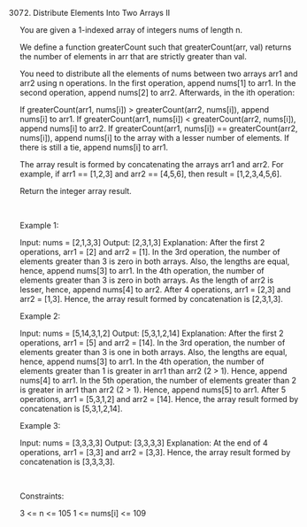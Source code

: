 3072. Distribute Elements Into Two Arrays II

You are given a 1-indexed array of integers nums of length n.

We define a function greaterCount such that greaterCount(arr, val) returns the number of elements in arr that are strictly greater than val.

You need to distribute all the elements of nums between two arrays arr1 and arr2 using n operations. In the first operation, append nums[1] to arr1. In the second operation, append nums[2] to arr2. Afterwards, in the ith operation:

If greaterCount(arr1, nums[i]) > greaterCount(arr2, nums[i]), append nums[i] to arr1.
If greaterCount(arr1, nums[i]) < greaterCount(arr2, nums[i]), append nums[i] to arr2.
If greaterCount(arr1, nums[i]) == greaterCount(arr2, nums[i]), append nums[i] to the array with a lesser number of elements.
If there is still a tie, append nums[i] to arr1.

The array result is formed by concatenating the arrays arr1 and arr2. For example, if arr1 == [1,2,3] and arr2 == [4,5,6], then result = [1,2,3,4,5,6].

Return the integer array result.

 

Example 1:

Input: nums = [2,1,3,3]
Output: [2,3,1,3]
Explanation: After the first 2 operations, arr1 = [2] and arr2 = [1].
In the 3rd operation, the number of elements greater than 3 is zero in both arrays. Also, the lengths are equal, hence, append nums[3] to arr1.
In the 4th operation, the number of elements greater than 3 is zero in both arrays. As the length of arr2 is lesser, hence, append nums[4] to arr2.
After 4 operations, arr1 = [2,3] and arr2 = [1,3].
Hence, the array result formed by concatenation is [2,3,1,3].


Example 2:

Input: nums = [5,14,3,1,2]
Output: [5,3,1,2,14]
Explanation: After the first 2 operations, arr1 = [5] and arr2 = [14].
In the 3rd operation, the number of elements greater than 3 is one in both arrays. Also, the lengths are equal, hence, append nums[3] to arr1.
In the 4th operation, the number of elements greater than 1 is greater in arr1 than arr2 (2 > 1). Hence, append nums[4] to arr1.
In the 5th operation, the number of elements greater than 2 is greater in arr1 than arr2 (2 > 1). Hence, append nums[5] to arr1.
After 5 operations, arr1 = [5,3,1,2] and arr2 = [14].
Hence, the array result formed by concatenation is [5,3,1,2,14].


Example 3:

Input: nums = [3,3,3,3]
Output: [3,3,3,3]
Explanation: At the end of 4 operations, arr1 = [3,3] and arr2 = [3,3].
Hence, the array result formed by concatenation is [3,3,3,3].


 

Constraints:

3 <= n <= 105
1 <= nums[i] <= 109